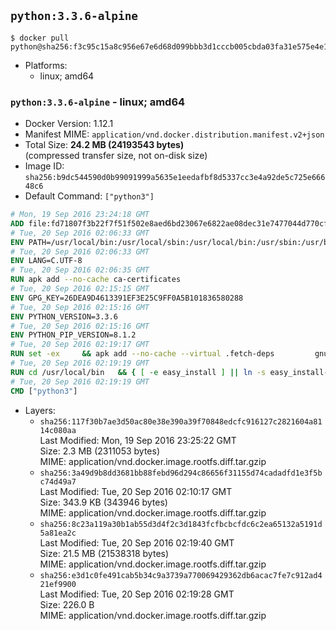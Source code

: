 ## `python:3.3.6-alpine`

```console
$ docker pull python@sha256:f3c95c15a8c956e67e6d68d099bbb3d1cccb005cbda03fa31e575e4e1f471197
```

-	Platforms:
	-	linux; amd64

### `python:3.3.6-alpine` - linux; amd64

-	Docker Version: 1.12.1
-	Manifest MIME: `application/vnd.docker.distribution.manifest.v2+json`
-	Total Size: **24.2 MB (24193543 bytes)**  
	(compressed transfer size, not on-disk size)
-	Image ID: `sha256:b9dc544590d0b99091999a5635e1eedafbf8d5337cc3e4a92de5c725e66648c6`
-	Default Command: `["python3"]`

```dockerfile
# Mon, 19 Sep 2016 23:24:18 GMT
ADD file:fd71807f3b22f7f51f502e8aed6bd23067e6822ae08dec31e7477044d770cf48 in / 
# Tue, 20 Sep 2016 02:06:33 GMT
ENV PATH=/usr/local/bin:/usr/local/sbin:/usr/local/bin:/usr/sbin:/usr/bin:/sbin:/bin
# Tue, 20 Sep 2016 02:06:33 GMT
ENV LANG=C.UTF-8
# Tue, 20 Sep 2016 02:06:35 GMT
RUN apk add --no-cache ca-certificates
# Tue, 20 Sep 2016 02:15:15 GMT
ENV GPG_KEY=26DEA9D4613391EF3E25C9FF0A5B101836580288
# Tue, 20 Sep 2016 02:15:16 GMT
ENV PYTHON_VERSION=3.3.6
# Tue, 20 Sep 2016 02:15:16 GMT
ENV PYTHON_PIP_VERSION=8.1.2
# Tue, 20 Sep 2016 02:19:17 GMT
RUN set -ex 	&& apk add --no-cache --virtual .fetch-deps 		gnupg 		openssl 		tar 		xz 		&& wget -O python.tar.xz "https://www.python.org/ftp/python/${PYTHON_VERSION%%[a-z]*}/Python-$PYTHON_VERSION.tar.xz" 	&& wget -O python.tar.xz.asc "https://www.python.org/ftp/python/${PYTHON_VERSION%%[a-z]*}/Python-$PYTHON_VERSION.tar.xz.asc" 	&& export GNUPGHOME="$(mktemp -d)" 	&& gpg --keyserver ha.pool.sks-keyservers.net --recv-keys "$GPG_KEY" 	&& gpg --batch --verify python.tar.xz.asc python.tar.xz 	&& rm -r "$GNUPGHOME" python.tar.xz.asc 	&& mkdir -p /usr/src/python 	&& tar -xJC /usr/src/python --strip-components=1 -f python.tar.xz 	&& rm python.tar.xz 		&& apk add --no-cache --virtual .build-deps  		bzip2-dev 		gcc 		libc-dev 		linux-headers 		make 		ncurses-dev 		openssl 		openssl-dev 		pax-utils 		readline-dev 		sqlite-dev 		tcl-dev 		tk 		tk-dev 		xz-dev 		zlib-dev 	&& apk del .fetch-deps 		&& cd /usr/src/python 	&& ./configure 		--enable-loadable-sqlite-extensions 		--enable-shared 	&& make -j$(getconf _NPROCESSORS_ONLN) 	&& make install 		&& if [ ! -e /usr/local/bin/pip3 ]; then : 		&& wget -O /tmp/get-pip.py 'https://bootstrap.pypa.io/get-pip.py' 		&& python3 /tmp/get-pip.py "pip==$PYTHON_PIP_VERSION" 		&& rm /tmp/get-pip.py 	; fi 	&& pip3 install --no-cache-dir --upgrade --force-reinstall "pip==$PYTHON_PIP_VERSION" 	&& [ "$(pip list |tac|tac| awk -F '[ ()]+' '$1 == "pip" { print $2; exit }')" = "$PYTHON_PIP_VERSION" ] 		&& find /usr/local -depth 		\( 			\( -type d -a -name test -o -name tests \) 			-o 			\( -type f -a -name '*.pyc' -o -name '*.pyo' \) 		\) -exec rm -rf '{}' + 	&& runDeps="$( 		scanelf --needed --nobanner --recursive /usr/local 			| awk '{ gsub(/,/, "\nso:", $2); print "so:" $2 }' 			| sort -u 			| xargs -r apk info --installed 			| sort -u 	)" 	&& apk add --virtual .python-rundeps $runDeps 	&& apk del .build-deps 	&& rm -rf /usr/src/python ~/.cache
# Tue, 20 Sep 2016 02:19:19 GMT
RUN cd /usr/local/bin 	&& { [ -e easy_install ] || ln -s easy_install-* easy_install; } 	&& ln -s idle3 idle 	&& ln -s pydoc3 pydoc 	&& ln -s python3 python 	&& ln -s python3-config python-config
# Tue, 20 Sep 2016 02:19:19 GMT
CMD ["python3"]
```

-	Layers:
	-	`sha256:117f30b7ae3d50ac80e38e390a39f70848edcfc916127c2821604a8114c080aa`  
		Last Modified: Mon, 19 Sep 2016 23:25:22 GMT  
		Size: 2.3 MB (2311053 bytes)  
		MIME: application/vnd.docker.image.rootfs.diff.tar.gzip
	-	`sha256:3a49d9b8dd3681bb88febd96d294c86656f31155d74cadadfd1e3f5bc74d49a7`  
		Last Modified: Tue, 20 Sep 2016 02:10:17 GMT  
		Size: 343.9 KB (343946 bytes)  
		MIME: application/vnd.docker.image.rootfs.diff.tar.gzip
	-	`sha256:8c23a119a30b1ab55d3d4f2c3d1843fcfbcbcfdc6c2ea65132a5191d5a81ea2c`  
		Last Modified: Tue, 20 Sep 2016 02:19:40 GMT  
		Size: 21.5 MB (21538318 bytes)  
		MIME: application/vnd.docker.image.rootfs.diff.tar.gzip
	-	`sha256:e3d1c0fe491cab5b34c9a3739a770069429362db6acac7fe7c912ad421ef9900`  
		Last Modified: Tue, 20 Sep 2016 02:19:28 GMT  
		Size: 226.0 B  
		MIME: application/vnd.docker.image.rootfs.diff.tar.gzip
